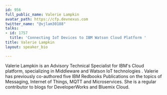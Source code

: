 ```yaml
---
id: 956
full_public_name: Valerie Lampkin
avatar_path: https://cfp.devnexus.com
twitter_name: "@vjlam30188"
talks:
- id: 1757
  title: 'Connecting IoT Devices to IBM Watson Cloud Platform '
title: Valerie Lampkin
layout: speaker_bio

---
```

Valerie Lampkin is an Advisory Technical Specialist for IBM's Cloud platform, specializing in Middleware and Watson IoT technologies . Valerie has previously co-authored five IBM Redbooks Publications on the topics of Messaging, Internet of Things,  MQTT and Microservices. She is a regular contributor to blogs for DeveloperWorks and Bluemix Cloud.  
